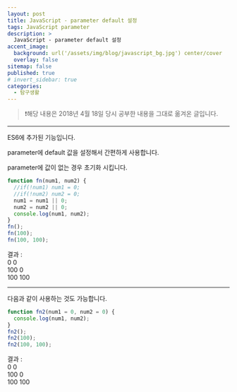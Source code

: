 ```yaml
---
layout: post
title: JavaScript - parameter default 설정
tags: JavaScript parameter
description: >
  JavaScript - parameter default 설정
accent_image:
  background: url('/assets/img/blog/javascript_bg.jpg') center/cover
  overlay: false
sitemap: false
published: true
# invert_sidebar: true
categories:
  - 탐구생활
---
```


> ❗️해당 내용은 2018년 4월 18일 당시 공부한 내용을 그대로 옮겨온 글입니다.

---

ES6에 추가된 기능입니다.<br>

parameter에 default 값을 설정해서 간편하게 사용합니다.<br>

parameter에 값이 없는 경우 초기화 시킵니다.<br>

```javascript
function fn(num1, num2) {
  //if(!num1) num1 = 0;
  //if(!num2) num2 = 0;
  num1 = num1 || 0;
  num2 = num2 || 0;
  console.log(num1, num2);
}
fn();
fn(100);
fn(100, 100);
```

결과 :<br>
0 0<br>
100 0<br>
100 100<br>

---

다음과 같이 사용하는 것도 가능합니다.<br>

```javascript
function fn2(num1 = 0, num2 = 0) {
  console.log(num1, num2);
}
fn2();
fn2(100);
fn2(100, 100);
```

결과 :<br>
0 0<br>
100 0<br>
100 100<br>
